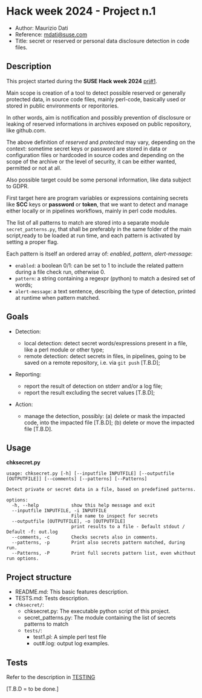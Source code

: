 # Hack week 2024 - Project n.1

- Author: Maurizio Dati
- Reference: mdati@suse.com
- Title: secret or reserved or personal data disclosure detection in code files.


## Description

This project started during the **SUSE Hack week 2024** [prj#1](https://hackweek.opensuse.org/24/projects/bot-to-identify-reserved-data-leak-in-local-files-or-on-publishing-on-remote-repository).

Main scope is creation of a tool to detect possible reserved or generally protected data, in source code files, mainly perl-code, basically used or stored in public environments or reporitories.

In other words, aim is notification and possibly prevention of disclosure or leaking of reserved informations in archives exposed on public repository, like github.com. 

The above definition of *reserved* and *protected* may vary, depending on the context: sometime secret keys or password are stored in data or configuration files or hardcoded in source codes and depending on the scope of the archive or the level of security, it can be either wanted, permitted or not at all.

Also possible target could be some personal information, like data subject to GDPR.

First target here are program variables or expressions containing secrets like **SCC** keys or **password** or **token**, that we want to detect and manage either locally or in pipelines workflows, mainly in perl code modules.

The list of all patterns to match are stored into a separate module `secret_patterns.py`, that shall be preferably in the same folder of the main script,ready to be loaded at run time, and each pattern is activated by setting a proper flag.

Each pattern is itself an ordered array of: *enabled*, *pattern*, *alert-message*:
- `enabled`: a boolean 0/1: can be set to 1 to include the related pattern during a file check run, otherwise 0.
- `pattern`: a string containing a regexpr (python) to match a desired set of words;
- `alert-message`: a text sentence, describing the type of detection, printed at runtime when pattern matched.


## Goals

- Detection:
  - local detection: detect secret words/expressions present in a file, like a perl module or other type;
  - remote detection: detect secrets in files, in pipelines, going to be saved on a remote repository, i.e. via `git push` [T.B.D];

- Reporting:
  - report the result of detection on stderr and/or a log file; 
  - report the result excluding the secret values [T.B.D];

- Action:
  - manage the detection, possibly: 
    (a) delete or mask the impacted code, into the impacted file [T.B.D]; 
    (b) delete or move the impacted file [T.B.D].


## Usage

**chksecret.py** 
```
usage: chksecret.py [-h] [--inputfile INPUTFILE] [--outputfile [OUTPUTFILE]] [--comments] [--patterns] [--Patterns]

Detect private or secret data in a file, based on predefined patterns.

options:
  -h, --help            show this help message and exit
  --inputfile INPUTFILE, -i INPUTFILE
                        File name to inspect for secrets
  --outputfile [OUTPUTFILE], -o [OUTPUTFILE]
                        print results to a file - Default stdout / Default -f: out.log
  --comments, -c        Checks secrets also in comments.
  --patterns, -p        Print also secrets pattern matched, during run.
  --Patterns, -P        Print full secrets pattern list, even whithout run options.
```


## Project structure

- README.md: This basic features description.  
- TESTS.md: Tests description.  
- `chksecret/`:  
  - chksecret.py: The executable python script of this project.  
  - secret_patterns.py: The module containing the list of secrets patterns to match  
  - `tests/`:  
    - test1.pl: A simple perl test file  
    - out#.log: output log examples.


## Tests

Refer to the description in [TESTING](TESTS.md)


[T.B.D = to be done.]
